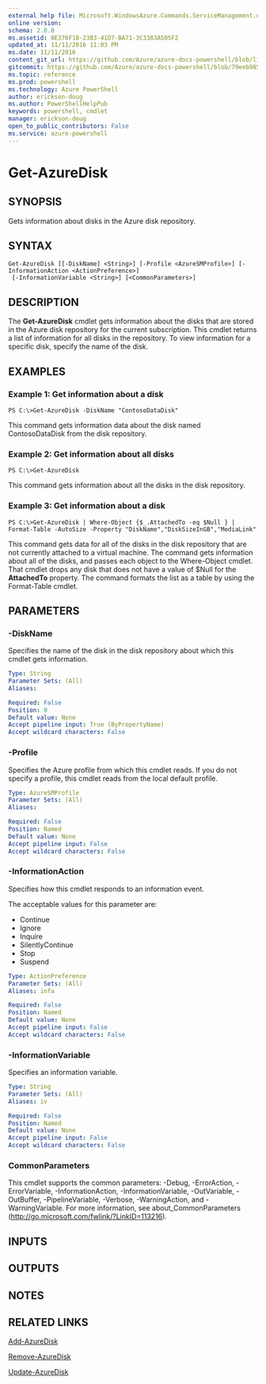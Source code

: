 ```yaml
---
external help file: Microsoft.WindowsAzure.Commands.ServiceManagement.dll-Help.xml
online version: 
schema: 2.0.0
ms.assetid: 0E376F18-23B3-41D7-BA71-3C3383A505F2
updated_at: 11/11/2016 11:03 PM
ms.date: 11/11/2016
content_git_url: https://github.com/Azure/azure-docs-powershell/blob/live/azureps-cmdlets-docs/ServiceManagement/Azure.Service/v2.1.0/Get-AzureDisk.md
gitcommit: https://github.com/Azure/azure-docs-powershell/blob/79eeb985ea480979357fb4695832a0c3d29a48bf/azureps-cmdlets-docs/ServiceManagement/Azure.Service/v2.1.0/Get-AzureDisk.md
ms.topic: reference
ms.prod: powershell
ms.technology: Azure PowerShell
author: erickson-doug
ms.author: PowerShellHelpPub
keywords: powershell, cmdlet
manager: erickson-doug
open_to_public_contributors: False
ms.service: azure-powershell
---
```


# Get-AzureDisk

## SYNOPSIS
Gets information about disks in the Azure disk repository.

## SYNTAX

```
Get-AzureDisk [[-DiskName] <String>] [-Profile <AzureSMProfile>] [-InformationAction <ActionPreference>]
 [-InformationVariable <String>] [<CommonParameters>]
```

## DESCRIPTION
The **Get-AzureDisk** cmdlet gets information about the disks that are stored in the Azure disk repository for the current subscription.
This cmdlet returns a list of information for all disks in the repository.
To view information for a specific disk, specify the name of the disk.

## EXAMPLES

### Example 1: Get information about a disk
```
PS C:\>Get-AzureDisk -DiskName "ContosoDataDisk"
```

This command gets information data about the disk named ContosoDataDisk from the disk repository.

### Example 2: Get information about all disks
```
PS C:\>Get-AzureDisk
```

This command gets information about all the disks in the disk repository.

### Example 3: Get information about a disk
```
PS C:\>Get-AzureDisk | Where-Object {$_.AttachedTo -eq $Null } | Format-Table -AutoSize -Property "DiskName","DiskSizeInGB","MediaLink"
```

This command gets data for all of the disks in the disk repository that are not currently attached to a virtual machine.
The command gets information about all of the disks, and passes each object to the Where-Object cmdlet.
That cmdlet drops any disk that does not have a value of $Null for the **AttachedTo** property.
The command formats the list as a table by using the Format-Table cmdlet.

## PARAMETERS

### -DiskName
Specifies the name of the disk in the disk repository about which this cmdlet gets information.

```yaml
Type: String
Parameter Sets: (All)
Aliases: 

Required: False
Position: 0
Default value: None
Accept pipeline input: True (ByPropertyName)
Accept wildcard characters: False
```

### -Profile
Specifies the Azure profile from which this cmdlet reads.
If you do not specify a profile, this cmdlet reads from the local default profile.

```yaml
Type: AzureSMProfile
Parameter Sets: (All)
Aliases: 

Required: False
Position: Named
Default value: None
Accept pipeline input: False
Accept wildcard characters: False
```

### -InformationAction
Specifies how this cmdlet responds to an information event.

The acceptable values for this parameter are:

- Continue
- Ignore
- Inquire
- SilentlyContinue
- Stop
- Suspend

```yaml
Type: ActionPreference
Parameter Sets: (All)
Aliases: infa

Required: False
Position: Named
Default value: None
Accept pipeline input: False
Accept wildcard characters: False
```

### -InformationVariable
Specifies an information variable.

```yaml
Type: String
Parameter Sets: (All)
Aliases: iv

Required: False
Position: Named
Default value: None
Accept pipeline input: False
Accept wildcard characters: False
```

### CommonParameters
This cmdlet supports the common parameters: -Debug, -ErrorAction, -ErrorVariable, -InformationAction, -InformationVariable, -OutVariable, -OutBuffer, -PipelineVariable, -Verbose, -WarningAction, and -WarningVariable. For more information, see about_CommonParameters (http://go.microsoft.com/fwlink/?LinkID=113216).

## INPUTS

## OUTPUTS

## NOTES

## RELATED LINKS

[Add-AzureDisk](xref:ServiceManagement/Azure.Service/v2.1.0/Add-AzureDisk.md)

[Remove-AzureDisk](xref:ServiceManagement/Azure.Service/v2.1.0/Remove-AzureDisk.md)

[Update-AzureDisk](xref:ServiceManagement/Azure.Service/v2.1.0/Update-AzureDisk.md)


